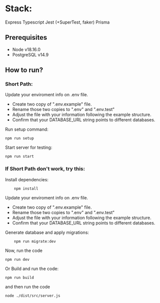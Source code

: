 # Stack:

Express
Typescript
Jest (+SuperTest, faker)
Prisma

## Prerequisites

-   Node v18.16.0
-   PostgreSQL v14.9

## How to run?

### Short Path:

Update your enviroment info on .env file.

-   Create two copy of ".env.example" file.
-   Rename those two copies to ".env" and ".env.test"
-   Adjust the file with your information following the example structure.
-   Confirm that your DATABASE_URL string points to different databases.

Run setup command:

```
npm run setup
```

Start server for testing:

```
npm run start
```

### If Short Path don't work, try this:

Install dependencies:

```
    npm install
```

Update your enviroment info on .env file.

-   Create two copy of ".env.example" file.
-   Rename those two copies to ".env" and ".env.test"
-   Adjust the file with your information following the example structure.
-   Confirm that your DATABASE_URL string points to different databases.

Generate database and apply migrations:

```
    npm run migrate:dev
```

Now, run the code

```
npm run dev
```

Or Build and run the code:

```
npm run build
```

and then run the code

```
node ./dist/src/server.js
```
